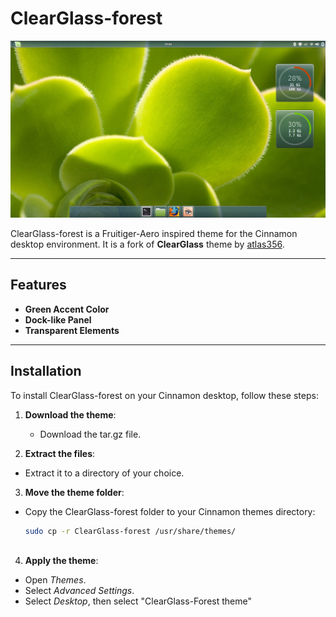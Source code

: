 # ClearGlass-forest

![Preview](/cinnamon/thumbnail.png)  

ClearGlass-forest is a Fruitiger-Aero inspired theme for the Cinnamon desktop environment. It is a fork of **ClearGlass** theme by [atlas356](https://github.com/atlas356/ClearGlass).

---

## Features

- **Green Accent Color**
- **Dock-like Panel**
- **Transparent Elements**

---

## Installation

To install ClearGlass-forest on your Cinnamon desktop, follow these steps:

1. **Download the theme**:
   - Download the tar.gz file.

2. **Extract the files**:
  - Extract it to a directory of your choice.

3. **Move the theme folder**:
  - Copy the ClearGlass-forest folder to your Cinnamon themes directory:
      ```bash
      sudo cp -r ClearGlass-forest /usr/share/themes/ 
   
4. **Apply the theme**:
  - Open <i>Themes</i>.
  - Select <i>Advanced Settings</i>.
  - Select <i>Desktop</i>, then select "ClearGlass-Forest theme"
  

